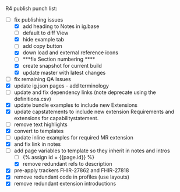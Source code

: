 R4 publish punch list:

- [ ] fix publishing issues
  - [X] add heading to Notes in ig.base
  - [ ] default to diff View
  - [X] hide example tab
  - [ ] add copy button
  - [X] down load and external reference icons
  - [ ] ***fix Section  numbering ****
  - [X] create snapshot for current build
  - [X] update master with latest changes
- [ ] fix remaining QA Issues
- [X] update ig.json pages - add terminology
- [ ] update and fix dependency links (note deprecate using the definitions.csv)
- [X] update bundle examples to include new Extensions
- [X] update capstatements to include new extension Requirements and
extensions for capabilitystatement.
- [ ] remove text highlights
- [X] convert to templates
- [ ] update inline examples for required MR extension
- [X] and fix link in notes
- [ ] add page variables to template so they inherit in notes and intros
   - [ ] {% assign id = {{page.id}} %}
   - [X] remove redundant refs to description
- [X] pre-apply trackers FHIR-27862 and FHIR-27818
- [X] remove redundant code in profiles (use layouts)
- [X] remove redundant extension introductions
